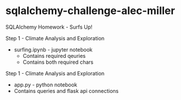 # sqlalchemy-challenge-alec-miller
SQLAlchemy Homework - Surfs Up!

Step 1 - Climate Analysis and Exploration
  - surfing.ipynb - jupyter notebook
    - Contains required qeuries
    - Contains both required chars

Step 1 - Climate Analysis and Exploration
  - app.py - python notebook
   - Contains queries and flask api connections

